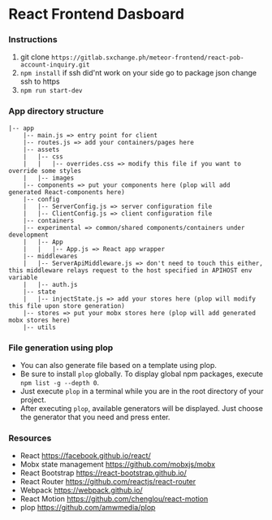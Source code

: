# React Frontend Dasboard

### Instructions

1. git clone `https://gitlab.sxchange.ph/meteor-frontend/react-pob-account-inquiry.git`
2. `npm install` if ssh did'nt work on your side go to package json change ssh to https
3. `npm run start-dev`

### App directory structure
```
|-- app
    |-- main.js => entry point for client
    |-- routes.js => add your containers/pages here
    |-- assets
    |   |-- css
    |   |   |-- overrides.css => modify this file if you want to override some styles
    |   |-- images
    |-- components => put your components here (plop will add generated React-components here)
    |-- config
    |   |-- ServerConfig.js => server configuration file
    |   |-- ClientConfig.js => client configuration file
    |-- containers
    |-- experimental => common/shared components/containers under development
    |   |-- App
    |   |   |-- App.js => React app wrapper
    |-- middlewares
    |   |-- ServerApiMiddleware.js => don't need to touch this either, this middleware relays request to the host specified in APIHOST env variable
    |   |-- auth.js
    |-- state
    |   |-- injectState.js => add your stores here (plop will modify this file upon store generation)
    |-- stores => put your mobx stores here (plop will add generated mobx stores here)
    |-- utils
```
### File generation using plop

* You can also generate file based on a template using plop.
* Be sure to install `plop` globally. To display global npm packages, execute `npm list -g --depth 0`.
* Just execute `plop` in a terminal while you are in the root directory of your project.
* After executing `plop`, available generators will be displayed. Just choose the generator that you need and press enter.


### Resources

* React https://facebook.github.io/react/
* Mobx state management https://github.com/mobxjs/mobx
* React Bootstrap https://react-bootstrap.github.io/
* React Router https://github.com/reactjs/react-router
* Webpack https://webpack.github.io/
* React Motion https://github.com/chenglou/react-motion
* plop https://github.com/amwmedia/plop
